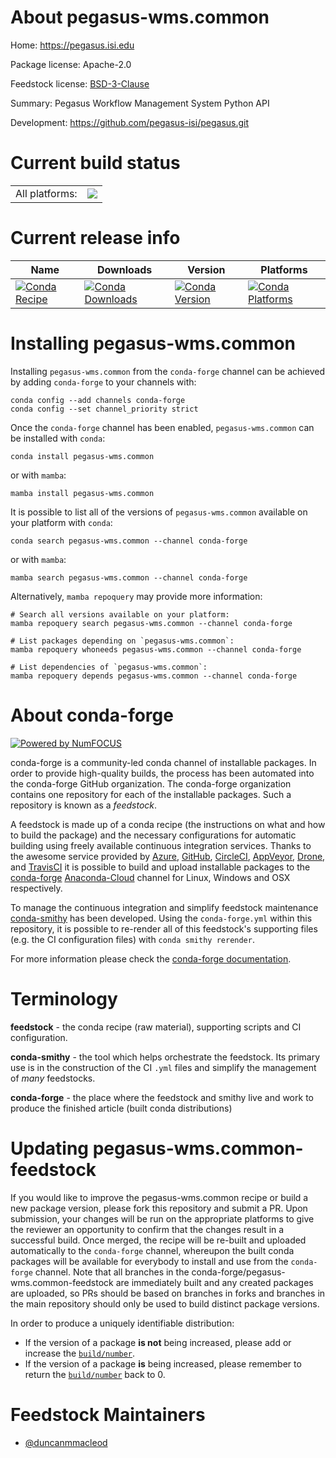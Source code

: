 About pegasus-wms.common
========================

Home: https://pegasus.isi.edu

Package license: Apache-2.0

Feedstock license: [BSD-3-Clause](https://github.com/conda-forge/pegasus-wms.common-feedstock/blob/main/LICENSE.txt)

Summary: Pegasus Workflow Management System Python API

Development: https://github.com/pegasus-isi/pegasus.git

Current build status
====================


<table><tr><td>All platforms:</td>
    <td>
      <a href="https://dev.azure.com/conda-forge/feedstock-builds/_build/latest?definitionId=11458&branchName=main">
        <img src="https://dev.azure.com/conda-forge/feedstock-builds/_apis/build/status/pegasus-wms.common-feedstock?branchName=main">
      </a>
    </td>
  </tr>
</table>

Current release info
====================

| Name | Downloads | Version | Platforms |
| --- | --- | --- | --- |
| [![Conda Recipe](https://img.shields.io/badge/recipe-pegasus--wms.common-green.svg)](https://anaconda.org/conda-forge/pegasus-wms.common) | [![Conda Downloads](https://img.shields.io/conda/dn/conda-forge/pegasus-wms.common.svg)](https://anaconda.org/conda-forge/pegasus-wms.common) | [![Conda Version](https://img.shields.io/conda/vn/conda-forge/pegasus-wms.common.svg)](https://anaconda.org/conda-forge/pegasus-wms.common) | [![Conda Platforms](https://img.shields.io/conda/pn/conda-forge/pegasus-wms.common.svg)](https://anaconda.org/conda-forge/pegasus-wms.common) |

Installing pegasus-wms.common
=============================

Installing `pegasus-wms.common` from the `conda-forge` channel can be achieved by adding `conda-forge` to your channels with:

```
conda config --add channels conda-forge
conda config --set channel_priority strict
```

Once the `conda-forge` channel has been enabled, `pegasus-wms.common` can be installed with `conda`:

```
conda install pegasus-wms.common
```

or with `mamba`:

```
mamba install pegasus-wms.common
```

It is possible to list all of the versions of `pegasus-wms.common` available on your platform with `conda`:

```
conda search pegasus-wms.common --channel conda-forge
```

or with `mamba`:

```
mamba search pegasus-wms.common --channel conda-forge
```

Alternatively, `mamba repoquery` may provide more information:

```
# Search all versions available on your platform:
mamba repoquery search pegasus-wms.common --channel conda-forge

# List packages depending on `pegasus-wms.common`:
mamba repoquery whoneeds pegasus-wms.common --channel conda-forge

# List dependencies of `pegasus-wms.common`:
mamba repoquery depends pegasus-wms.common --channel conda-forge
```


About conda-forge
=================

[![Powered by
NumFOCUS](https://img.shields.io/badge/powered%20by-NumFOCUS-orange.svg?style=flat&colorA=E1523D&colorB=007D8A)](https://numfocus.org)

conda-forge is a community-led conda channel of installable packages.
In order to provide high-quality builds, the process has been automated into the
conda-forge GitHub organization. The conda-forge organization contains one repository
for each of the installable packages. Such a repository is known as a *feedstock*.

A feedstock is made up of a conda recipe (the instructions on what and how to build
the package) and the necessary configurations for automatic building using freely
available continuous integration services. Thanks to the awesome service provided by
[Azure](https://azure.microsoft.com/en-us/services/devops/), [GitHub](https://github.com/),
[CircleCI](https://circleci.com/), [AppVeyor](https://www.appveyor.com/),
[Drone](https://cloud.drone.io/welcome), and [TravisCI](https://travis-ci.com/)
it is possible to build and upload installable packages to the
[conda-forge](https://anaconda.org/conda-forge) [Anaconda-Cloud](https://anaconda.org/)
channel for Linux, Windows and OSX respectively.

To manage the continuous integration and simplify feedstock maintenance
[conda-smithy](https://github.com/conda-forge/conda-smithy) has been developed.
Using the ``conda-forge.yml`` within this repository, it is possible to re-render all of
this feedstock's supporting files (e.g. the CI configuration files) with ``conda smithy rerender``.

For more information please check the [conda-forge documentation](https://conda-forge.org/docs/).

Terminology
===========

**feedstock** - the conda recipe (raw material), supporting scripts and CI configuration.

**conda-smithy** - the tool which helps orchestrate the feedstock.
                   Its primary use is in the construction of the CI ``.yml`` files
                   and simplify the management of *many* feedstocks.

**conda-forge** - the place where the feedstock and smithy live and work to
                  produce the finished article (built conda distributions)


Updating pegasus-wms.common-feedstock
=====================================

If you would like to improve the pegasus-wms.common recipe or build a new
package version, please fork this repository and submit a PR. Upon submission,
your changes will be run on the appropriate platforms to give the reviewer an
opportunity to confirm that the changes result in a successful build. Once
merged, the recipe will be re-built and uploaded automatically to the
`conda-forge` channel, whereupon the built conda packages will be available for
everybody to install and use from the `conda-forge` channel.
Note that all branches in the conda-forge/pegasus-wms.common-feedstock are
immediately built and any created packages are uploaded, so PRs should be based
on branches in forks and branches in the main repository should only be used to
build distinct package versions.

In order to produce a uniquely identifiable distribution:
 * If the version of a package **is not** being increased, please add or increase
   the [``build/number``](https://docs.conda.io/projects/conda-build/en/latest/resources/define-metadata.html#build-number-and-string).
 * If the version of a package **is** being increased, please remember to return
   the [``build/number``](https://docs.conda.io/projects/conda-build/en/latest/resources/define-metadata.html#build-number-and-string)
   back to 0.

Feedstock Maintainers
=====================

* [@duncanmmacleod](https://github.com/duncanmmacleod/)

